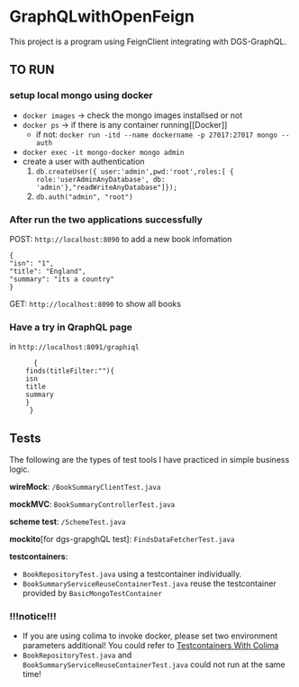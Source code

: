 # GraphQLwithOpenFeign
This project is a program using FeignClient integrating with DGS-GraphQL.



## TO RUN 

### setup local mongo using docker
- `docker images` -> check the mongo images installsed or not
- `docker ps` -> if there is any container running[[Docker]]
	-   if not: `docker run -itd --name dockername -p 27017:27017 mongo --auth`
-   `docker exec -it mongo-docker mongo admin`
-   create a user with authentication
    1. `db.createUser({ user:'admin',pwd:'root',roles:[ { role:'userAdminAnyDatabase', db: 'admin'},"readWriteAnyDatabase"]});`
    2. `db.auth("admin", "root")`
		
### After run the two applications successfully
POST:	`http://localhost:8090` to add a new book infomation

    {
	"isn": "1",
	"title": "England",
	"summary": "its a country"
	}
GET:    `http://localhost:8090` to show all books

### Have a try in QraphQL page
in `http://localhost:8091/graphiql`

          {	
		finds(titleFilter:""){ 
		isn
	  	title
	  	summary
	  	}
         }
         
## Tests
The following are the types of test tools I have practiced in simple business logic.  

**wireMock**: `/BookSummaryClientTest.java`

**mockMVC**: `BookSummaryControllerTest.java`  

**scheme test**: `/SchemeTest.java`
      
**mockito**[for dgs-grapghQL test]:  `FindsDataFetcherTest.java`


**testcontainers**:
-  `BookRepositoryTest.java` using a testcontainer individually.
-  `BookSummaryServiceReuseContainerTest.java` reuse the testcontainer provided by `BasicMongoTestContainer`

### !!!notice!!!
   - If you are using colima to invoke docker, please set two environment parameters additional!
   You could refer to [Testcontainers With Colima](https://www.rockyourcode.com/testcontainers-with-colima)
 - `BookRepositoryTest.java` and `BookSummaryServiceReuseContainerTest.java` could not run at the same time!